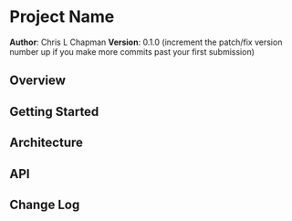 # Project Name

**Author**: Chris L Chapman
**Version**: 0.1.0 (increment the patch/fix version number up if you make more commits past your first submission)

## Overview

<!-- What is this project for? What does it do? -->

## Getting Started

<!-- What are the steps that a user must take in order to build this app on their own machine and get it running? -->

## Architecture

<!-- Provide a detailed description of the application design. What technologies (languages, libraries, etc) you're using, and any other relevant design information. This is also an area which you can include any visuals; flow charts, example usage gifs, screen captures, etc.-->

## API

<!-- Provide detailed instructions for your applications usage. This should include any methods or endpoints available to the user/client/developer. Each section should be formatted to provide clear syntax for usage, example calls including input data requirements and options, and example responses or return values. -->

## Change Log

<!-- Ctrl+Shift+I (on Win & Linux) Inserts current DateTime, -->
